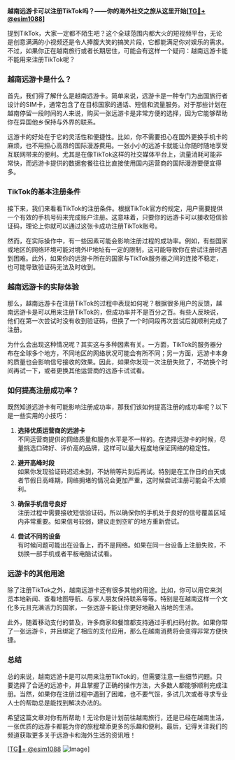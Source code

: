 **越南远游卡可以注册TikTok吗？——你的海外社交之旅从这里开始[[TG💪+ @esim1088](https://t.me/s/esim1088)]**

提到TikTok，大家一定都不陌生吧？这个全球范围内都大火的短视频平台，无论是创意满满的小视频还是令人捧腹大笑的搞笑片段，它都能满足你对娱乐的需求。不过，如果你正在越南旅行或者长期居住，可能会有这样一个疑问：越南远游卡能不能用来注册TikTok呢？

### **越南远游卡是什么？**

首先，我们得了解什么是越南远游卡。简单来说，远游卡是一种专门为出国旅行者设计的SIM卡，通常包含了在目标国家的通话、短信和流量服务。对于那些计划在越南停留一段时间的人来说，购买一张远游卡是非常方便的选择，因为它能够帮助你在异国他乡保持与外界的联系。

远游卡的好处在于它的灵活性和便捷性。比如，你不需要担心在国外更换手机卡的麻烦，也不用担心高昂的国际漫游费用。一张小小的远游卡就能让你随时随地享受互联网带来的便利。尤其是在像TikTok这样的社交媒体平台上，流量消耗可能非常快，而远游卡提供的数据套餐往往比直接使用国内运营商的国际漫游要便宜得多。

### **TikTok的基本注册条件**

接下来，我们来看看TikTok的注册条件。根据TikTok官方的规定，用户需要提供一个有效的手机号码来完成账户注册。这意味着，只要你的远游卡可以接收短信验证码，理论上你就可以通过这张卡成功注册TikTok账号。

然而，在实际操作中，有一些因素可能会影响注册过程的成功率。例如，有些国家或地区的网络环境可能对境外IP地址有一定的限制，这可能导致你在尝试注册时遇到困难。此外，如果你的远游卡所在的国家与TikTok服务器之间的连接不稳定，也可能导致验证码无法及时收到。

### **越南远游卡的实际体验**

那么，越南远游卡在注册TikTok的过程中表现如何呢？根据很多用户的反馈，越南远游卡是可以用来注册TikTok的，但成功率并不是百分之百。有些人反映说，他们在第一次尝试时没有收到验证码，但换了一个时间段再次尝试后就顺利完成了注册。

为什么会出现这种情况呢？其实这与多种因素有关。一方面，TikTok的服务器分布在全球多个地方，不同地区的网络状况可能会有所不同；另一方面，远游卡本身的质量也会影响信号接收的效果。因此，如果你发现一次注册失败了，不妨换个时间再试一下，或者更换其他运营商的远游卡试试看。

### **如何提高注册成功率？**

既然知道远游卡有可能影响注册成功率，那我们该如何提高注册的成功率呢？以下是一些实用的小技巧：

1. **选择优质运营商的远游卡**  
   不同运营商提供的网络质量和服务水平是不一样的。在选择远游卡的时候，尽量挑选口碑好、评价高的品牌，这样可以最大程度地保证网络的稳定性。

2. **避开高峰时段**  
   如果你发现验证码迟迟未到，不妨稍等片刻后再试。特别是在工作日的白天或者节假日高峰期，网络拥堵的情况会更加严重，这时候尝试注册可能会不太顺利。

3. **确保手机信号良好**  
   注册过程中需要接收短信验证码，所以确保你的手机处于良好的信号覆盖区域内非常重要。如果信号较弱，建议走到空旷的地方重新尝试。

4. **尝试不同的设备**  
   有时候问题可能出在设备上，而不是网络。如果在同一台设备上注册失败，不妨换一部手机或者平板电脑试试看。

### **远游卡的其他用途**

除了注册TikTok之外，越南远游卡还有很多其他的用途。比如，你可以用它来浏览本地新闻、查看地图导航、与家人朋友保持联系等等。特别是在越南这样一个文化多元且充满活力的国家，一张远游卡能让你更好地融入当地的生活。

此外，随着移动支付的普及，许多商家和餐馆都支持通过手机扫码付款。如果你带了一张远游卡，并且绑定了相应的支付应用，那么在越南消费将会变得非常方便快捷。

### **总结**

总的来说，越南远游卡是可以用来注册TikTok的，但需要注意一些细节问题。只要选择了合适的远游卡，并且掌握了正确的操作方法，大多数人都能够顺利完成注册。当然，如果你在注册过程中遇到了困难，也不要气馁，多试几次或者寻求专业人士的帮助总是能找到解决办法的。

希望这篇文章对你有所帮助！无论你是计划前往越南旅行，还是已经在越南生活，一张优质的远游卡都能为你的旅程增添更多的乐趣和便利。最后，记得关注我们的频道获取更多关于远游卡和海外生活的资讯哦！

[[TG💪+ @esim1088](https://t.me/s/esim1088) ![Image](https://i.postimg.cc/4NQfJmqS/Snipaste-2025-05-13-00-14-12.png)]